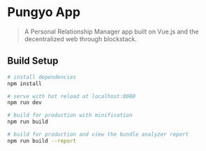 # Pungyo App

> A Personal Relationship Manager app built on Vue.js and the decentralized web through blockstack.

## Build Setup

``` bash
# install dependencies
npm install

# serve with hot reload at localhost:8080
npm run dev

# build for production with minification
npm run build

# build for production and view the bundle analyzer report
npm run build --report

```


